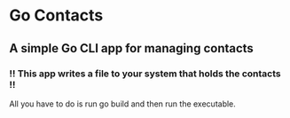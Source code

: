 # Go Contacts

## A simple Go CLI app for managing contacts

### !! This app writes a file to your system that holds the contacts !!

All you have to do is run go build and then run the executable.
